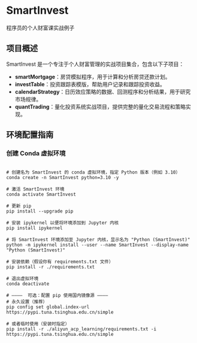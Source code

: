 # SmartInvest
程序员的个人财富课实战例子

## 项目概述
SmartInvest 是一个专注于个人财富管理的实战项目集合，包含以下子项目：

- **smartMortgage**：房贷模拟程序，用于计算和分析房贷还款计划。
- **investTable**：投资跟踪表模版，帮助用户记录和跟踪投资收益。
- **calendarStrategy**：日历效应策略的数据、回测程序和分析结果，用于研究市场规律。
- **quantTrading**：量化投资系统实战项目，提供完整的量化交易流程和策略实现。

## 环境配置指南

### 创建 Conda 虚拟环境
```

# 创建名为 SmartInvest 的 conda 虚拟环境，指定 Python 版本（例如 3.10）
conda create -n SmartInvest python=3.10 -y

# 激活 SmartInvest 环境
conda activate SmartInvest

# 更新 pip
pip install --upgrade pip

# 安装 ipykernel 以便将环境添加到 Jupyter 内核
pip install ipykernel

# 将 SmartInvest 环境添加至 Jupyter 内核，显示名为 "Python (SmartInvest)"
python -m ipykernel install --user --name SmartInvest --display-name "Python (SmartInvest)"

# 安装依赖（假设你有 requirements.txt 文件）
pip install -r ./requirements.txt

# 退出虚拟环境
conda deactivate

# ————  可选：配置 pip 使用国内镜像源 ————
# 永久设置（推荐）
pip config set global.index-url https://pypi.tuna.tsinghua.edu.cn/simple

# 或者临时使用（安装时指定）
pip install -r ./aliyun_acp_learning/requirements.txt -i https://pypi.tuna.tsinghua.edu.cn/simple

